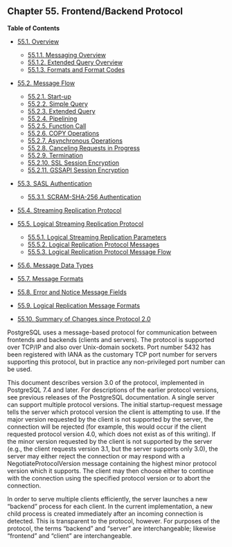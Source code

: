 ## Chapter 55. Frontend/Backend Protocol

**Table of Contents**

- [55.1. Overview](protocol-overview)

  - [55.1.1. Messaging Overview](protocol-overview#PROTOCOL-MESSAGE-CONCEPTS)
  - [55.1.2. Extended Query Overview](protocol-overview#PROTOCOL-QUERY-CONCEPTS)
  - [55.1.3. Formats and Format Codes](protocol-overview#PROTOCOL-FORMAT-CODES)

- [55.2. Message Flow](protocol-flow)

  - [55.2.1. Start-up](protocol-flow#PROTOCOL-FLOW-START-UP)
  - [55.2.2. Simple Query](protocol-flow#PROTOCOL-FLOW-SIMPLE-QUERY)
  - [55.2.3. Extended Query](protocol-flow#PROTOCOL-FLOW-EXT-QUERY)
  - [55.2.4. Pipelining](protocol-flow#PROTOCOL-FLOW-PIPELINING)
  - [55.2.5. Function Call](protocol-flow#PROTOCOL-FLOW-FUNCTION-CALL)
  - [55.2.6. COPY Operations](protocol-flow#PROTOCOL-COPY)
  - [55.2.7. Asynchronous Operations](protocol-flow#PROTOCOL-ASYNC)
  - [55.2.8. Canceling Requests in Progress](protocol-flow#PROTOCOL-FLOW-CANCELING-REQUESTS)
  - [55.2.9. Termination](protocol-flow#PROTOCOL-FLOW-TERMINATION)
  - [55.2.10. SSL Session Encryption](protocol-flow#PROTOCOL-FLOW-SSL)
  - [55.2.11. GSSAPI Session Encryption](protocol-flow#PROTOCOL-FLOW-GSSAPI)

- [55.3. SASL Authentication](sasl-authentication)

  - [55.3.1. SCRAM-SHA-256 Authentication](sasl-authentication#SASL-SCRAM-SHA-256)

- [55.4. Streaming Replication Protocol](protocol-replication)
- [55.5. Logical Streaming Replication Protocol](protocol-logical-replication)

  - [55.5.1. Logical Streaming Replication Parameters](protocol-logical-replication#PROTOCOL-LOGICAL-REPLICATION-PARAMS)
  - [55.5.2. Logical Replication Protocol Messages](protocol-logical-replication#PROTOCOL-LOGICAL-MESSAGES)
  - [55.5.3. Logical Replication Protocol Message Flow](protocol-logical-replication#PROTOCOL-LOGICAL-MESSAGES-FLOW)

- [55.6. Message Data Types](protocol-message-types)
- [55.7. Message Formats](protocol-message-formats)
- [55.8. Error and Notice Message Fields](protocol-error-fields)
- [55.9. Logical Replication Message Formats](protocol-logicalrep-message-formats)
- [55.10. Summary of Changes since Protocol 2.0](protocol-changes)

PostgreSQL uses a message-based protocol for communication between frontends and backends (clients and servers). The protocol is supported over TCP/IP and also over Unix-domain sockets. Port number 5432 has been registered with IANA as the customary TCP port number for servers supporting this protocol, but in practice any non-privileged port number can be used.

This document describes version 3.0 of the protocol, implemented in PostgreSQL 7.4 and later. For descriptions of the earlier protocol versions, see previous releases of the PostgreSQL documentation. A single server can support multiple protocol versions. The initial startup-request message tells the server which protocol version the client is attempting to use. If the major version requested by the client is not supported by the server, the connection will be rejected (for example, this would occur if the client requested protocol version 4.0, which does not exist as of this writing). If the minor version requested by the client is not supported by the server (e.g., the client requests version 3.1, but the server supports only 3.0), the server may either reject the connection or may respond with a NegotiateProtocolVersion message containing the highest minor protocol version which it supports. The client may then choose either to continue with the connection using the specified protocol version or to abort the connection.

In order to serve multiple clients efficiently, the server launches a new “backend” process for each client. In the current implementation, a new child process is created immediately after an incoming connection is detected. This is transparent to the protocol, however. For purposes of the protocol, the terms “backend” and “server” are interchangeable; likewise “frontend” and “client” are interchangeable.
